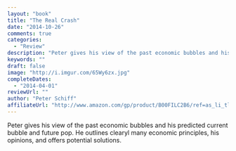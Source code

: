 ```yaml
---
layout: "book"
title: "The Real Crash"
date: "2014-10-26"
comments: true
categories:
  - "Review"
description: "Peter gives his view of the past economic bubbles and his predicted current bubble and future pop. He outlines clearyl many economic principles, his o"
keywords: ""
draft: false
image: "http://i.imgur.com/65Wy6zx.jpg"
completeDates:
  - "2014-04-01"
reviewUrl: ""
author: "Peter Schiff"
affiliateUrl: "http://www.amazon.com/gp/product/B00FILC2B6/ref=as_li_tl?ie=UTF8&camp=1789&creative=390957&creativeASIN=B00FILC2B6&linkCode=as2&tag=jaktre-20&linkId=YAYRH7Y4ORHWGDTH"
---
```


Peter gives his view of the past economic bubbles and his predicted current bubble and future pop. He outlines clearyl many economic principles, his opinions, and offers potential solutions.
